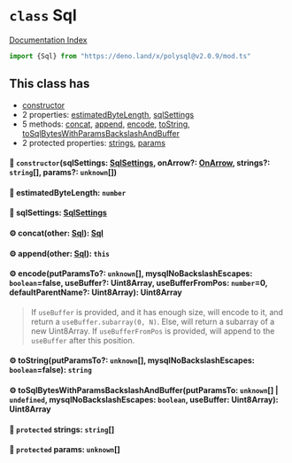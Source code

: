 # `class` Sql

[Documentation Index](../README.md)

```ts
import {Sql} from "https://deno.land/x/polysql@v2.0.9/mod.ts"
```

## This class has

- [constructor](#-constructorsqlsettings-sqlsettings-onarrow-onarrow-strings-string-params-unknown)
- 2 properties:
[estimatedByteLength](#-estimatedbytelength-number),
[sqlSettings](#-sqlsettings-sqlsettings)
- 5 methods:
[concat](#-concatother-sql-sql),
[append](#-appendother-sql-this),
[encode](#-encodeputparamsto-unknown-mysqlnobackslashescapes-booleanfalse-usebuffer-uint8array-usebufferfrompos-number0-defaultparentname-uint8array-uint8array),
[toString](#-tostringputparamsto-unknown-mysqlnobackslashescapes-booleanfalse-string),
[toSqlBytesWithParamsBackslashAndBuffer](#-tosqlbyteswithparamsbackslashandbufferputparamsto-unknown--undefined-mysqlnobackslashescapes-boolean-usebuffer-uint8array-uint8array)
- 2 protected properties:
[strings](#-protected-strings-string),
[params](#-protected-params-unknown)


#### 🔧 `constructor`(sqlSettings: [SqlSettings](../class.SqlSettings/README.md), onArrow?: [OnArrow](../private.type.OnArrow/README.md), strings?: `string`\[], params?: `unknown`\[])



#### 📄 estimatedByteLength: `number`



#### 📄 sqlSettings: [SqlSettings](../class.SqlSettings/README.md)



#### ⚙ concat(other: [Sql](../class.Sql/README.md)): [Sql](../class.Sql/README.md)



#### ⚙ append(other: [Sql](../class.Sql/README.md)): `this`



#### ⚙ encode(putParamsTo?: `unknown`\[], mysqlNoBackslashEscapes: `boolean`=false, useBuffer?: Uint8Array, useBufferFromPos: `number`=0, defaultParentName?: Uint8Array): Uint8Array

> If `useBuffer` is provided, and it has enough size, will encode to it, and return a `useBuffer.subarray(0, N)`.
> Else, will return a subarray of a new Uint8Array.
> If `useBufferFromPos` is provided, will append to the `useBuffer` after this position.



#### ⚙ toString(putParamsTo?: `unknown`\[], mysqlNoBackslashEscapes: `boolean`=false): `string`



#### ⚙ toSqlBytesWithParamsBackslashAndBuffer(putParamsTo: `unknown`\[] | `undefined`, mysqlNoBackslashEscapes: `boolean`, useBuffer: Uint8Array): Uint8Array



#### 📄 `protected` strings: `string`\[]



#### 📄 `protected` params: `unknown`\[]




